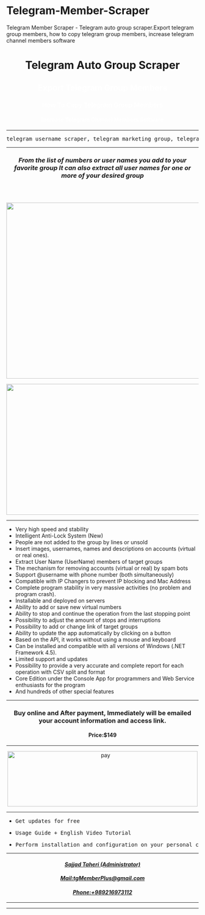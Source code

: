 # Telegram-Member-Scraper
Telegram Member Scraper - Telegram auto group scraper.Export telegram group members, how to copy telegram group members, increase telegram channel members software

<h1 style="text-align: center;">Telegram Auto Group Scraper</h1>
<h2 style="text-align: center;"><span style="color: #ffffff;">Export Telegram Group Members</span></h2>
<h3 style="text-align: center;"><span style="color: #ffffff;">How To Copy Telegram Group Members</span></h3>
<h4 style="text-align: center;"><span style="color: #ffffff;">Increase Telegram Channel Members Software</span></h4>

<hr />

<pre>telegram username scraper, telegram marketing group, telegram chat scraper, telegram scraper bot, scrape telegram channel, telegram group scraper, scrape telegram channel python, how to scrape telegram messages, get telegram channel members, how to copy telegram group members, export member telegram, export telegram channel, how to get telegram members, add member telegram software, telegram auto cracked download, telegram auto free download, telegram auto member, Telegram Marketing Software, Telegram marketing tool, Add Member Telegram Software, Telegram Advertising Software, Telegram Member Adder Bot, add fake member to telegram channel free, add member for telegram, add fake member to telegram channel online, increase telegram channel members software, telegram member adder bot, fake telegram member generator, telegram auto member, add member fake telegram</pre>

<hr />

<h3 style="text-align: center;"><em>From the list of numbers or user names you add to your favorite group</em>
<em>It can also extract all user names for one or more of your desired group</em></h3>
&nbsp;
<pre></pre>
<p style="text-align: center;"><img class="fr-fic fr-fil fr-dii aligncenter" src="https://cdn-cms.f-static.com/uploads/1377638/2000_5b7880dcf1b1f.jpg" width="670" height="461" /></p>
<p style="text-align: center;"><img class="fr-fic fr-fir fr-dii aligncenter" src="https://cdn-cms.f-static.com/uploads/1377638/2000_5b7880cd7ad39.jpg" width="683" height="343" /></p>


<hr />

<ul>
 	<li>Very high speed and stability</li>
 	<li>Intelligent Anti-Lock System (New)</li>
 	<li>People are not added to the group by lines or unsold</li>
 	<li>Insert images, usernames, names and descriptions on accounts (virtual or real ones).</li>
 	<li>Extract User Name (UserName) members of target groups</li>
 	<li>The mechanism for removing accounts (virtual or real) by spam bots</li>
 	<li>Support @username with phone number (both simultaneously)</li>
 	<li>Compatible with IP Changers to prevent IP blocking and Mac Address</li>
 	<li>Complete program stability in very massive activities (no problem and program crash).</li>
 	<li>Installable and deployed on servers</li>
 	<li>Ability to add or save new virtual numbers</li>
 	<li>Ability to stop and continue the operation from the last stopping point</li>
 	<li>Possibility to adjust the amount of stops and interruptions</li>
 	<li>Possibility to add or change link of target groups</li>
 	<li>Ability to update the app automatically by clicking on a button</li>
 	<li>Based on the API, it works without using a mouse and keyboard</li>
 	<li>Can be installed and compatible with all versions of Windows (.NET Framework 4.5).</li>
 	<li>Limited support and updates</li>
 	<li>Possibility to provide a very accurate and complete report for each operation with CSV split and format</li>
 	<li>Core Edition under the Console App for programmers and Web Service enthusiasts for the program</li>
 	<li>And hundreds of other special features</li>
</ul>

<hr />

<h3 style="text-align: center;">Buy online
and
After payment, Immediately will be emailed your account information and access link.</h3>
<h4 style="text-align: center;"><strong>Price:$149</strong></h4>

<hr />
<p style="text-align: center;"><a href="https://www.coinpayments.net/index.php?cmd=_pay&amp;reset=1&amp;merchant=079ffcbe51728fbc75bf84a5bb20efdd&amp;item_name=Telegram-Thunder&amp;amountf=149&amp;allow_extra=1&amp;want_shipping=0&amp;success_url=http://dl.tgmember.com/&amp;currency=USD" target="_blank" rel="noopener noreferrer"><img class="fr-fic fr-dib aligncenter" src="https://cdn-cms.f-static.com/uploads/1377638/2000_5b8081918594b.png" alt="pay" width="498" height="145" /></a></p>


<hr />

<ul>
 	<li style="text-align: left;">
<pre>Get updates for free</pre>
</li>
</ul>
<ul style="text-align: left;">
 	<li>
<pre>Usage Guide + English Video Tutorial</pre>
</li>
</ul>
<ul>
 	<li style="text-align: left;">
<pre>Perform installation and configuration on your personal computer through the TeamViewer for free (if needed)</pre>
</li>
</ul>

<hr />

<h4 style="text-align: center;"><em><a href="https://telegram.me/sajjad_021" target="_blank" rel="noopener noreferrer"><strong>Sajjad Taheri (Administrator)</strong></a></em></h4>
<h4 style="text-align: center;"><em><strong><a href="mailto:tgMemberPlus@gmail.com" target="_blank" rel="noopener noreferrer">Mail:tgMemberPlus@gmail.com</a></strong></em></h4>
<h4 style="text-align: center;"><em><a href="https://www.tgmember.com/telegram-software-robot/telegram-thunder-software.html" target="_blank" rel="noopener noreferrer"><strong>Phone:+989216973112</strong></a></em></h4>

<hr />



<hr />

<h4 style="text-align: center;"></h4>
